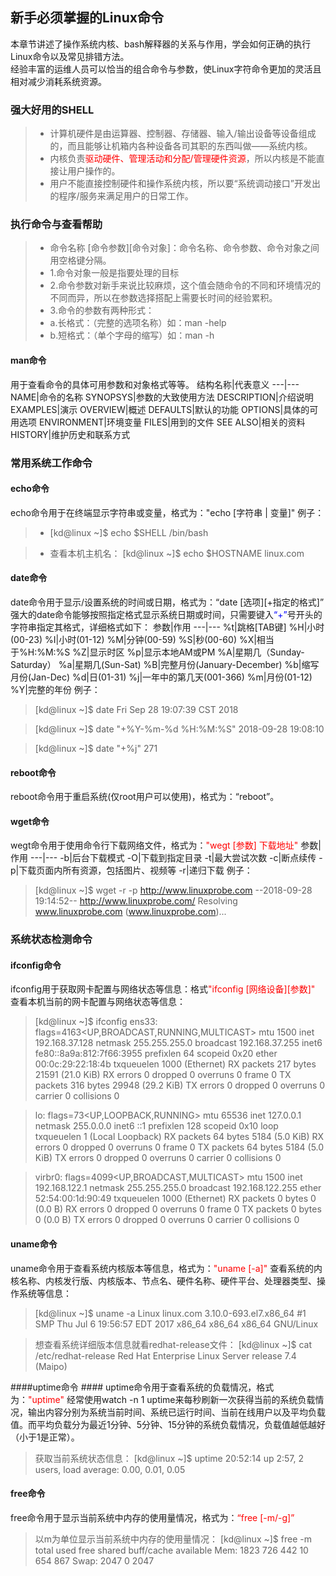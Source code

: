 ﻿## 新手必须掌握的Linux命令 ##
本章节讲述了操作系统内核、bash解释器的关系与作用，学会如何正确的执行Linux命令以及常见排错方法。  
经验丰富的运维人员可以恰当的组合命令与参数，使Linux字符命令更加的灵活且相对减少消耗系统资源。
### 强大好用的SHELL ###
>* 计算机硬件是由运算器、控制器、存储器、输入/输出设备等设备组成的，而且能够让机箱内各种设备各司其职的东西叫做——系统内核。
>* 内核负责<font color="red">驱动硬件、管理活动和分配/管理硬件资源</font>，所以内核是不能直接让用户操作的。
>* 用户不能直接控制硬件和操作系统内核，所以要“系统调动接口”开发出的程序/服务来满足用户的日常工作。

### 执行命令与查看帮助 ###
>* 命令名称 [命令参数][命令对象]：命令名称、命令参数、命令对象之间用空格键分隔。
>* 1.命令对象一般是指要处理的目标
>* 2.命令参数对新手来说比较麻烦，这个值会随命令的不同和环境情况的不同而异，所以在参数选择搭配上需要长时间的经验累积。
>* 3.命令的参数有两种形式：
>* a.长格式：（完整的选项名称）如：man -help
>* b.短格式：（单个字母的缩写）如：man -h
#### man命令 ####
用于查看命令的具体可用参数和对象格式等等。
结构名称|代表意义
---|---
NAME|命令的名称
SYNOPSYS|参数的大致使用方法
DESCRIPTION|介绍说明
EXAMPLES|演示
OVERVIEW|概述
DEFAULTS|默认的功能
OPTIONS|具体的可用选项
ENVIRONMENT|环境变量
FILES|用到的文件
SEE ALSO|相关的资料
HISTORY|维护历史和联系方式

### 常用系统工作命令 ###
#### echo命令 ####
echo命令用于在终端显示字符串或变量，格式为："echo [字符串 | 变量]"
例子：
>* [kd@linux ~]$ echo $SHELL
  /bin/bash
  
>* 查看本机主机名：
[kd@linux ~]$ echo \$HOSTNAME
linux.com

#### date命令 ####
date命令用于显示/设置系统的时间或日期，格式为：“date [选项][+指定的格式]”
强大的date命令能够按照指定格式显示系统日期或时间，只需要键入<font color="blue">“+”</font>号开头的字符串指定其格式，详细格式如下：
参数|作用
---|---
%t|跳格[TAB键]
%H|小时(00-23)
%I|小时(01-12)
%M|分钟(00-59)
%S|秒(00-60)
%X|相当于%H:%M:%S
%Z|显示时区
%p|显示本地AM或PM
%A|星期几（Sunday-Saturday）
%a|星期几(Sun-Sat)
%B|完整月份(January-December)
%b|缩写月份(Jan-Dec)
%d|日(01-31)
%j|一年中的第几天(001-366)
%m|月份(01-12)
%Y|完整的年份
例子：
> [kd@linux ~]$ date 
Fri Sep 28 19:07:39 CST 2018

> [kd@linux ~]$ date "+%Y-%m-%d %H:%M:%S"
2018-09-28 19:08:10

> [kd@linux ~]$ date "+%j"
271

#### reboot命令 ####
reboot命令用于重启系统(仅root用户可以使用)，格式为：“reboot”。

#### wget命令 ####
wegt命令用于使用命令行下载网络文件，格式为：<font color="red">"wegt [参数] 下载地址"</font>
参数|作用
---|---
-b|后台下载模式
-O|下载到指定目录
-t|最大尝试次数
-c|断点续传
-p|下载页面内所有资源，包括图片、视频等
-r|递归下载
例子：
> [kd@linux ~]$ wget -r -p http://www.linuxprobe.com
--2018-09-28 19:14:52--  http://www.linuxprobe.com/
Resolving www.linuxprobe.com (www.linuxprobe.com)... 

### 系统状态检测命令 ###
#### ifconfig命令 ####
ifconfig用于获取网卡配置与网络状态等信息：格式<font color="red">"ifconfig [网络设备][参数]"</font>
查看本机当前的网卡配置与网络状态等信息：
> [kd@linux ~]$ ifconfig
ens33: flags=4163<UP,BROADCAST,RUNNING,MULTICAST>  mtu 1500
        inet 192.168.37.128  netmask 255.255.255.0  broadcast 192.168.37.255
        inet6 fe80::8a9a:812:7f66:3955  prefixlen 64  scopeid 0x20<link>
        ether 00:0c:29:22:18:4b  txqueuelen 1000  (Ethernet)
        RX packets 217  bytes 21591 (21.0 KiB)
        RX errors 0  dropped 0  overruns 0  frame 0
        TX packets 316  bytes 29948 (29.2 KiB)
        TX errors 0  dropped 0 overruns 0  carrier 0  collisions 0
        
> lo: flags=73<UP,LOOPBACK,RUNNING>  mtu 65536
        inet 127.0.0.1  netmask 255.0.0.0
        inet6 ::1  prefixlen 128  scopeid 0x10<host>
        loop  txqueuelen 1  (Local Loopback)
        RX packets 64  bytes 5184 (5.0 KiB)
        RX errors 0  dropped 0  overruns 0  frame 0
        TX packets 64  bytes 5184 (5.0 KiB)
        TX errors 0  dropped 0 overruns 0  carrier 0  collisions 0

> virbr0: flags=4099<UP,BROADCAST,MULTICAST>  mtu 1500
        inet 192.168.122.1  netmask 255.255.255.0  broadcast 192.168.122.255
        ether 52:54:00:1d:90:49  txqueuelen 1000  (Ethernet)
        RX packets 0  bytes 0 (0.0 B)
        RX errors 0  dropped 0  overruns 0  frame 0
        TX packets 0  bytes 0 (0.0 B)
        TX errors 0  dropped 0 overruns 0  carrier 0  collisions 0

#### uname命令 ####
uname命令用于查看系统内核版本等信息，格式为：<font color="red">"uname [-a]"</font>
查看系统的内核名称、内核发行版、内核版本、节点名、硬件名称、硬件平台、处理器类型、操作系统等信息：
> [kd@linux ~]$ uname -a
Linux linux.com 3.10.0-693.el7.x86_64 #1 SMP Thu Jul 6 19:56:57 EDT 2017 x86_64 x86_64 x86_64 GNU/Linux

> 想查看系统详细版本信息就看redhat-release文件：
[kd@linux ~]$ cat /etc/redhat-release
Red Hat Enterprise Linux Server release 7.4 (Maipo)

####uptime命令 ####
uptime命令用于查看系统的负载情况，格式为：<font color="red">"uptime"</font>
经常使用watch -n 1 uptime来每秒刷新一次获得当前的系统负载情况，输出内容分别为系统当前时间、系统已运行时间、当前在线用户以及平均负载值。而平均负载分为最近1分钟、5分钟、15分钟的系统负载情况，负载值越低越好（小于1是正常）。
> 获取当前系统状态信息：
[kd@linux ~]$ uptime
 20:52:14 up  2:57,  2 users,  load average: 0.00, 0.01, 0.05


#### free命令 ####
free命令用于显示当前系统中内存的使用量情况，格式为：<font color="red">“free [-m/-g]”</font>
> 以m为单位显示当前系统中内存的使用量情况：
[kd@linux ~]$ free -m
              total        used        free      shared  buff/cache   available
Mem:           1823         726         442          10         654         867
Swap:          2047           0        2047





